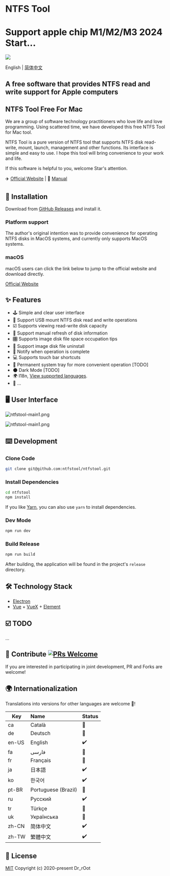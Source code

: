 # NTFS Tool
# Support apple chip M1/M2/M3  2024 Start...

<a href="https://ntfstool.com">
  <img src="https://github.com/ntfstool/ntfstool/blob/1.0.2/static/github/256x256@2x.png?raw=true" /></a>

English | [简体中文](./README-CN.md)

## A free software that provides NTFS read and write support for Apple computers
## NTFS Tool Free For Mac

We are a group of software technology practitioners who love life and love programming. Using scattered time, we have developed this free NTFS Tool for Mac tool.

NTFS Tool is a pure version of NTFS tool that supports NTFS disk read-write, mount, launch, management and other functions. Its interface is simple and easy to use. I hope this tool will bring convenience to your work and life.

If this software is helpful to you, welcome Star's attention.


✈️ [Official Website](https://ntfstool.com) | 📖 [Manual](http://docs.ntfstool.com)

## 💽 Installation
Download from [GitHub Releases](https://github.com/ntfstool/ntfstool/releases) and install it.

### Platform support

The author's original intention was to provide convenience for operating NTFS disks in MacOS systems, and currently only supports MacOS systems.

### macOS

macOS users can click the link below to jump to the official website and download directly.

[Official Website](https://ntfstool.com)

## ✨ Features

- 🕹 Simple and clear user interface
- 🦄 Support USB mount NTFS disk read and write operations
- ☑️ Supports viewing read-write disk capacity
- 💾 Support manual refresh of disk information
- 🎛 Supports image disk file space occupation tips
- 🚀 Support image disk file uninstall
- 🔔 Notify when operation is complete
- 💻 Supports touch bar shortcuts
- 🤖 Permanent system tray for more convenient operation [TODO]
- 🌑 Dark Mode [TODO]
- 🌍 I18n, [View supported languages](#-internationalization).
- 🎏 ...

## 🖥 User Interface

![ntfstool-main1.png](https://github.com/ntfstool/ntfstool/blob/1.0.2/static/github/ntfs-display.jpg?raw=true)

![ntfstool-main1.png](https://github.com/ntfstool/ntfstool/blob/1.0.2/static/github/ntfstool-main2.png?raw=true)

## ⌨️ Development

### Clone Code

```bash
git clone git@github.com:ntfstool/ntfstool.git
```

### Install Dependencies

```bash
cd ntfstool
npm install
```

If you like [Yarn](https://yarnpkg.com/), you can also use `yarn` to install dependencies.

### Dev Mode

```bash
npm run dev
```

### Build Release

```bash
npm run build
```

After building, the application will be found in the project's `release` directory.

## 🛠 Technology Stack

- [Electron](https://electronjs.org/)
- [Vue](https://vuejs.org/) + [VueX](https://vuex.vuejs.org/) + [Element](https://element.eleme.io)

## ☑️ TODO

...

## 🤝 Contribute [![PRs Welcome](https://img.shields.io/badge/PRs-welcome-brightgreen.svg?style=flat)](http://makeapullrequest.com)

If you are interested in participating in joint development, PR and Forks are welcome!

## 🌍 Internationalization

Translations into versions for other languages are welcome 🧐! 

| Key   | Name                | Status |
| ----- | :------------------ | :----- |
| ca    | Català              | 🚧      |
| de    | Deutsch             | 🚧      |
| en-US | English             | ✔️      |
| fa    | فارسی               | 🚧      |
| fr    | Français            | 🚧      |
| ja    | 日本語              | ✔️      |
| ko    | 한국어              | ✔️      |
| pt-BR | Portuguese (Brazil) | 🚧      |
| ru    | Русский             | ✔️      |
| tr    | Türkçe              | 🚧      |
| uk    | Українська          | 🚧      |
| zh-CN | 简体中文            | ✔️      |
| zh-TW | 繁體中文            | ✔️      |

## 📜 License

[MIT](https://opensource.org/licenses/MIT) Copyright (c) 2020-present Dr_rOot
